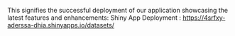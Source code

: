 This signifies the successful deployment of our application showcasing the latest features and enhancements: Shiny App Deployment : https://4srfxy-aderssa-dhia.shinyapps.io/datasets/
